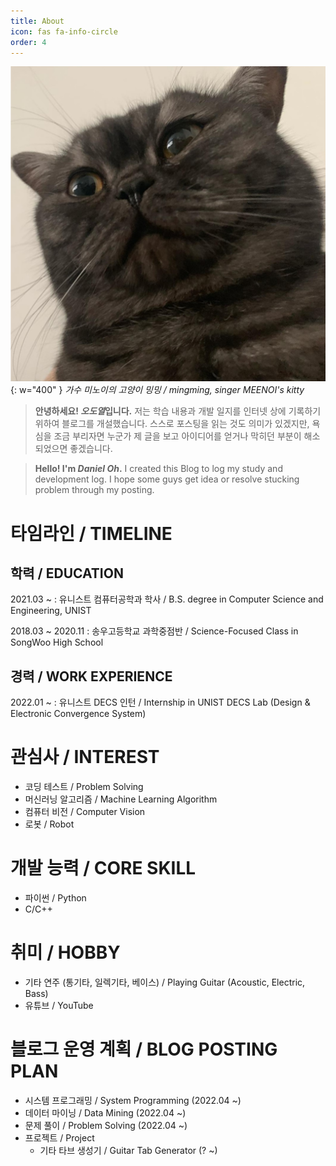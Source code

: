 ```yaml
---
title: About
icon: fas fa-info-circle
order: 4
---
```


![profile-photo](/assets/img/favicons/android-chrome-512x512.png){: w="400" }
_가수 미노이의 고양이 밍밍 / mingming, singer MEENOI's kitty_

> **안녕하세요! *오도열*입니다.** 저는 학습 내용과 개발 일지를 인터넷 상에 기록하기 위하여 블로그를 개설했습니다. 스스로 포스팅을 읽는 것도 의미가 있겠지만, 욕심을 조금 부리자면 누군가 제 글을 보고 아이디어를 얻거나 막히던 부분이 해소되었으면 좋겠습니다.

> **Hello! I'm _Daniel Oh_.** I created this Blog to log my study and development log. I hope some guys get idea or resolve stucking problem through my posting.

# 타임라인 / TIMELINE

## 학력 / EDUCATION

2021.03 ~
 : 유니스트 컴퓨터공학과 학사 / B.S. degree in Computer Science and Engineering, UNIST

2018.03 ~ 2020.11
 : 송우고등학교 과학중점반 / Science-Focused Class in SongWoo High School

## 경력 / WORK EXPERIENCE

2022.01 ~
 : 유니스트 DECS 인턴 / Internship in UNIST DECS Lab (Design & Electronic Convergence System)

# 관심사 / INTEREST

- 코딩 테스트 / Problem Solving
- 머신러닝 알고리즘 / Machine Learning Algorithm
- 컴퓨터 비전 / Computer Vision
- 로봇 / Robot

# 개발 능력 / CORE SKILL

- 파이썬 / Python
- C/C++

# 취미 / HOBBY

- 기타 연주 (통기타, 일렉기타, 베이스) / Playing Guitar (Acoustic, Electric, Bass)
- 유튜브 / YouTube

# 블로그 운영 계획 / BLOG POSTING PLAN

- 시스템 프로그래밍 / System Programming (2022.04 ~)
- 데이터 마이닝 / Data Mining (2022.04 ~)
- 문제 풀이 / Problem Solving (2022.04 ~)
- 프로젝트 / Project
  - 기타 타브 생성기 / Guitar Tab Generator (? ~)